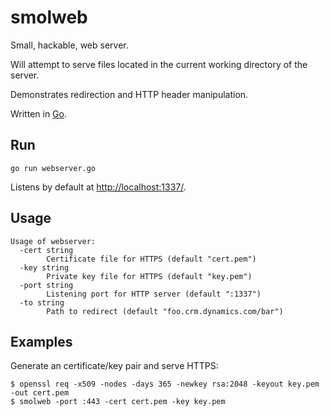 # smolweb

Small, hackable, web server. 

Will attempt to serve files located in the current working directory of the server. 

Demonstrates redirection and HTTP header manipulation. 

Written in [Go](https://golang.org/). 

## Run

	go run webserver.go

Listens by default at <http://localhost:1337/>. 

## Usage

```
Usage of webserver:
  -cert string
        Certificate file for HTTPS (default "cert.pem")
  -key string
        Private key file for HTTPS (default "key.pem")
  -port string
        Listening port for HTTP server (default ":1337")
  -to string
        Path to redirect (default "foo.crm.dynamics.com/bar")
```

## Examples

Generate an certificate/key pair and serve HTTPS:

```
$ openssl req -x509 -nodes -days 365 -newkey rsa:2048 -keyout key.pem -out cert.pem
$ smolweb -port :443 -cert cert.pem -key key.pem
```
